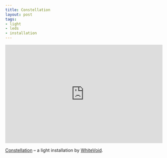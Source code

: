 ```yaml
---
title: Constellation
layout: post
tags:
- light
- leds
- installation
---
```


<iframe width="500" height="314" src="http://www.youtube.com/embed/VRf7slf6XfY" frameborder="0">    </iframe>

[Constellation][1] – a light installation by [WhiteVoid][2].

[1]: http://www.kinetic-lights.com/index.php?men=projects&sub=constellation
[2]: http://www.whitevoid.com/